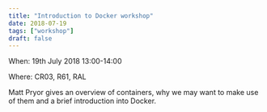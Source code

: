 ```yaml
---
title: "Introduction to Docker workshop"
date: 2018-07-19
tags: ["workshop"]
draft: false
---
```


When: 19th July 2018 13:00-14:00

Where: CR03, R61, RAL

Matt Pryor gives an overview of containers, why we may want to make use of them
and a brief introduction into Docker.
